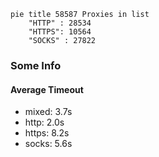 
```mermaid
pie title 58587 Proxies in list
    "HTTP" : 28534
    "HTTPS": 10564
    "SOCKS" : 27822
```

### Some Info
#### Average Timeout

- mixed: 3.7s
- http: 2.0s
- https: 8.2s
- socks: 5.6s